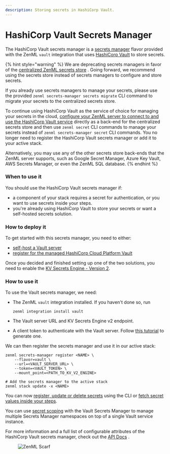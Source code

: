 ```yaml
---
description: Storing secrets in HashiCorp Vault.
---
```


# HashiCorp Vault Secrets Manager

The HashiCorp Vault secrets manager is a [secrets manager](secrets-managers.md) flavor provided with the ZenML `vault`
integration that uses [HashiCorp Vault](https://www.vaultproject.io/) to store secrets.

{% hint style="warning" %}
We are deprecating secrets managers in favor of
the [centralized ZenML secrets store](/docs/book/user-guide/advanced-guide/secret-management/secret-management.md)
. Going forward, we recommend using the secrets store instead of secrets managers to configure and store secrets.

If you already use secrets managers to manage your secrets, please use the
provided `zenml secrets-manager secrets migrate` CLI command to migrate your secrets to the centralized secrets store.

To continue using HashiCorp Vault as the service of choice for managing your secrets in the
cloud, [configure your ZenML server to connect to and use the HashiCorp Vault service](/docs/book/deploying-zenml/zenml-self-hosted/zenml-self-hosted.md)
directly as a back-end for the centralized secrets store and then use `zenml secret` CLI commands to manage your secrets
instead of `zenml secrets-manager secret` CLI commands. You no longer need to register the HashiCorp Vault secrets
manager or add it to your active stack.

Alternatively, you may use any of the other secrets store back-ends that the ZenML server supports, such as Google
Secret Manager, Azure Key Vault, AWS Secrets Manager, or even the ZenML SQL database.
{% endhint %}

### When to use it

You should use the HashiCorp Vault secrets manager if:

* a component of your stack requires a secret for authentication, or you want to use secrets inside your steps.
* you're already using HashiCorp Vault to store your secrets or want a self-hosted secrets solution.

### How to deploy it

To get started with this secrets manager, you need to either:

* [self-host a Vault server](https://www.vaultproject.io/docs/install)
* [register for the managed HashiCorp Cloud Platform Vault](https://cloud.hashicorp.com/docs/vault)

Once you decided and finished setting up one of the two solutions, you need to enable
the [KV Secrets Engine - Version 2](https://www.vaultproject.io/docs/secrets/kv/kv-v2).

### How to use it

To use the Vault secrets manager, we need:

* The ZenML `vault` integration installed. If you haven't done so, run

  ```shell
  zenml integration install vault
  ```
* The Vault server URL and KV Secrets Engine v2 endpoint.
* A client token to authenticate with the Vault server.
  Follow [this tutorial](https://learn.hashicorp.com/tutorials/vault/tokens?in=vault/tokens) to generate one.

We can then register the secrets manager and use it in our active stack:

```shell
zenml secrets-manager register <NAME> \
    --flavor=vault \
    --url=<VAULT_SERVER_URL> \
    --token=<VAULT_TOKEN> \
    --mount_point=<PATH_TO_KV_V2_ENGINE>

# Add the secrets manager to the active stack
zenml stack update -x <NAME>
```

You can now [register, update or delete secrets](secrets-managers.md#in-the-cli) using the CLI
or [fetch secret values inside your steps](secrets-managers.md#in-a-zenml-step).

You can use [secret scoping](secrets-managers.md#secret-scopes) with the Vault Secrets Manager to manage multiple
Secrets Manager namespaces on top of a single Vault service instance.

For more information and a full list of configurable attributes of the HashiCorp Vault secrets manager, check out
the [API Docs](https://sdkdocs.zenml.io/latest/integration\_code\_docs/integrations-vault/#zenml.integrations.vault.secrets\_manager.vault\_secrets\_manager.VaultSecretsManager)
.

<!-- For scarf -->
<figure><img alt="ZenML Scarf" referrerpolicy="no-referrer-when-downgrade" src="https://static.scarf.sh/a.png?x-pxid=f0b4f458-0a54-4fcd-aa95-d5ee424815bc" /></figure>
